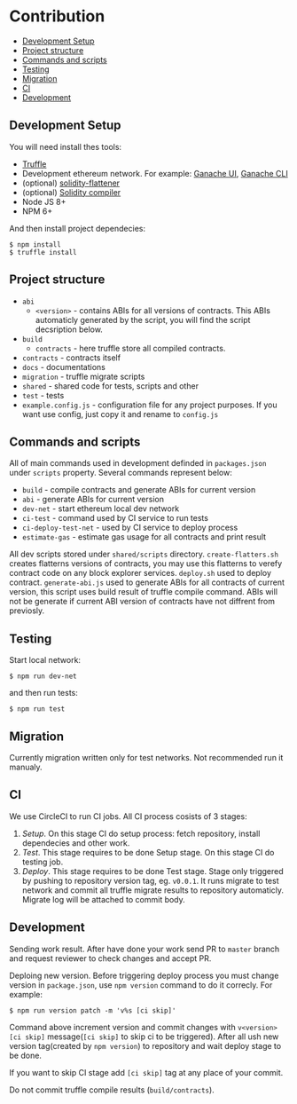 # Contribution

 * [Development Setup](#development-setup)
 * [Project structure](#project-structure)
 * [Commands and scripts](#commands-and-scripts)
 * [Testing](#testing)
 * [Migration](#migration)
 * [CI](#ci)
 * [Development](#development)


## Development Setup

You will need install thes tools:

 * [Truffle](https://github.com/trufflesuite/truffle)
 * Development ethereum network. For example: [Ganache UI](https://github.com/trufflesuite/ganache), [Ganache CLI](https://github.com/trufflesuite/ganache-cli)
 * (optional) [solidity-flattener](https://github.com/BlockCatIO/solidity-flattener)
 * (optional) [Solidity compiler](https://solidity.readthedocs.io/en/v0.4.24/installing-solidity.html)
 * Node JS 8+
 * NPM 6+

And then install project dependecies:

```
$ npm install
$ truffle install
```

## Project structure

 * `abi`
    * `<version>` - contains ABIs for all versions of contracts. This ABIs automaticly generated by the script, you will find the script decsription below.
 * `build`
    * `contracts` - here truffle store all compiled contracts.
 * `contracts` - contracts itself
 * `docs` - documentations
 * `migration` - truffle migrate scripts
 * `shared` - shared code for tests, scripts and other
 * `test` - tests
 * `example.config.js` - configuration file for any project purposes. If you want use config, just copy it and rename to `config.js`

## Commands and scripts

All of main commands used in development definded in `packages.json` under `scripts` property. Several commands represent below:

 * `build` - compile contracts and generate ABIs for current version
 * `abi` - generate ABIs for current version
 * `dev-net` - start ethereum local dev network
 * `ci-test` - command used by CI service to run tests
 * `ci-deploy-test-net` - used by CI service to deploy process
 * `estimate-gas` - estimate gas usage for all contracts and print result

All dev scripts stored under `shared/scripts` directory. `create-flatters.sh` creates flatterns versions of contracts, you may use this flatterns to verefy contract code on any block explorer services. `deploy.sh` used to deploy contract.  `generate-abi.js` used to generate ABIs for all contracts of current version, this script uses build result of truffle compile command. ABIs will not be generate if current ABI version of contracts have not diffrent from previosly.

## Testing

Start local network:

```
$ npm run dev-net
```

and then run tests:

```
$ npm run test
```

## Migration

Currently migration written only for test networks. Not recommended run it manualy.

## CI

We use CircleCI to run CI jobs. All CI process cosists of 3 stages:

 1. *Setup*. On this stage CI do setup process: fetch repository, install dependecies and other work.
 2. *Test*. This stage requires to be done Setup stage. On this stage CI do testing job.
 3. *Deploy*. This stage requires to be done Test stage. Stage only triggered by pushing to repository version tag, eg. `v0.0.1`. It runs migrate to test network and commit all truffle migrate results to repository automaticly. Migrate log will be attached to commit body.

## Development

Sending work result. After have done your work send PR to `master` branch and request reviewer to check changes and accept PR.

Deploing new version. Before triggering deploy process you must change version in `package.json`, use `npm version` command to do it correcly. For example:
```
$ npm run version patch -m 'v%s [ci skip]'
```
Command above increment version and commit changes with `v<version> [ci skip]` message(`[ci skip]` to skip ci to be triggered).
After all ush new version tag(created by `npm version`) to repository and wait deploy stage to be done.

If you want to skip CI stage add `[ci skip]` tag at any place of your commit.

Do not commit truffle compile results (`build/contracts`).
